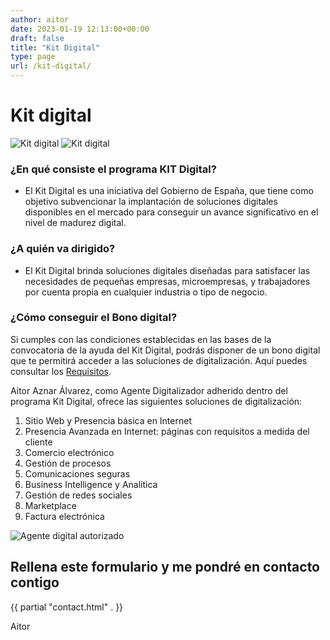 ```yaml
---
author: aitor
date: 2023-01-19 12:13:00+00:00
draft: false
title: "Kit Digital"
type: page
url: /kit-digital/
---
```


# Kit digital

![Kit digital](/images/kit_digital_banner_1.png)
![Kit digital](/images/kit_digital_banner_2.png)


### ¿En qué consiste el programa KIT Digital?
- El Kit Digital es una iniciativa del Gobierno de España, que tiene como objetivo subvencionar la implantación de soluciones digitales disponibles en el mercado para conseguir un avance significativo en el nivel de madurez digital.

### ¿A quién va dirigido?
- El Kit Digital brinda soluciones digitales diseñadas para satisfacer las necesidades de pequeñas empresas, microempresas, y trabajadores por cuenta propia en cualquier industria o tipo de negocio.

### ¿Cómo conseguir el Bono digital?
Si cumples con las condiciones establecidas en las bases de la convocatoria de la ayuda del Kit Digital, podrás disponer de un bono digital que te permitirá acceder a las soluciones de digitalización. Aquí puedes consultar los [Requisitos](https://www.acelerapyme.es/sites/acelerapyme/files/2021-12/BOE-A-2021-21873.pdf).

Aitor Aznar Álvarez, como Agente Digitalizador adherido dentro del programa Kit Digital, ofrece las siguientes soluciones de digitalización:

<ol>
	<li>Sitio Web y Presencia básica en Internet</li>
	<li>Presencia Avanzada en Internet: páginas con requisitos a medida del cliente</li>
	<li>Comercio electrónico</li>
	<li>Gestión de procesos</li>
	<li>Comunicaciones seguras</li>
	<li>Business Intelligence y Analítica</li>
	<li>Gestión de redes sociales</li>
	<li>Marketplace</li>
	<li>Factura electrónica</li>
</ol>


![Agente digital autorizado](/images/Logo_Kit_Digital_Agente_Digitalizador_Autorizado.png)


## Rellena este formulario y me pondré en contacto contigo
{{ partial "contact.html" . }}

Aitor

		
